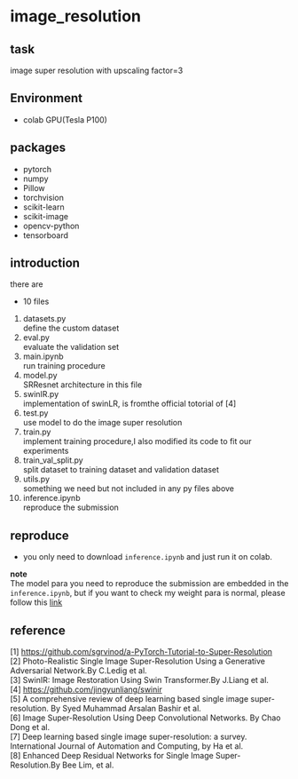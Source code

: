 # image_resolution
## task
image super resolution with upscaling factor=3
## Environment
- colab GPU(Tesla P100)
## packages
- pytorch
- numpy
- Pillow
- torchvision
- scikit-learn
- scikit-image
- opencv-python
- tensorboard
## introduction
there are 
- 10 files
1. datasets.py</br>
define the custom dataset 
2. eval.py</br>
evaluate the validation set
3. main.ipynb</br>
run training procedure
4. model.py</br>
SRResnet architecture in this file
5. swinIR.py</br>
implementation of swinLR, is fromthe official totorial of [4]
6. test.py</br>
use model to do the image super resolution
7. train.py</br>
implement training procedure,I also modified its code to fit our experiments
8. train_val_split.py</br>
split dataset to training dataset and validation dataset
9. utils.py</br>
something we need but not included in any py files above
10. inference.ipynb</br>
reproduce the submission
## reproduce
- you only need to download `inference.ipynb` and just run it on colab.

**note** </br>
The model para you need to reproduce the submission are embedded in the `inference.ipynb`, but if you want to check my weight para is normal, please follow this [link](https://drive.google.com/file/d/1cdSDdbzfGp97Ijvol2CKBSsTF_w0PpBz/view?usp=sharing)
## reference
[1] https://github.com/sgrvinod/a-PyTorch-Tutorial-to-Super-Resolution</br>
[2] Photo-Realistic Single Image Super-Resolution Using a Generative Adversarial Network.By C.Ledig et al.</br> 
[3] SwinIR: Image Restoration Using Swin Transformer.By J.Liang et al.</br>
[4] https://github.com/jingyunliang/swinir </br>
[5] A comprehensive review of deep learning based single image super-resolution. By Syed Muhammad Arsalan Bashir et al.</br>
[6] Image Super-Resolution Using Deep Convolutional Networks. By Chao Dong et al.</br>
[7] Deep learning based single image super-resolution: a survey. International Journal of Automation and Computing, by Ha et al.</br>
[8] Enhanced Deep Residual Networks for Single Image Super-Resolution.By Bee Lim, et al.</br>




